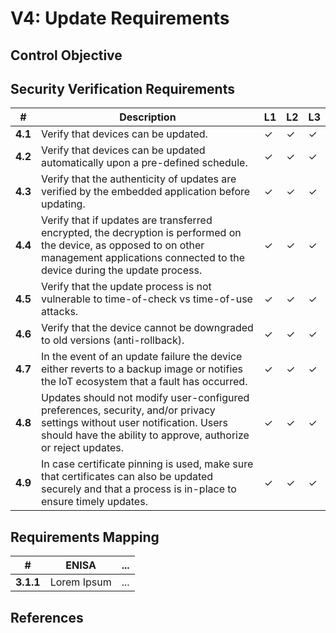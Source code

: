 # V4: Update Requirements

## Control Objective

## Security Verification Requirements

| # | Description | L1 | L2 | L3 |
| --  | ---------------------- | - | - | - |
| **4.1** | Verify that devices can be updated. | ✓ | ✓ | ✓ |
| **4.2** | Verify that devices can be updated automatically upon a pre-defined schedule. | ✓ | ✓ | ✓ |
| **4.3** | Verify that the authenticity of updates are verified by the embedded application before updating. | ✓ | ✓ | ✓ |
| **4.4** | Verify that if updates are transferred encrypted, the decryption is performed on the device, as opposed to on other management applications connected to the device during the update process. | ✓ | ✓ | ✓ |
| **4.5** | Verify that the update process is not vulnerable to time-of-check vs time-of-use attacks. | ✓ | ✓ | ✓ |
| **4.6** | Verify that the device cannot be downgraded to old versions (anti-rollback). | ✓ | ✓ | ✓ |
| **4.7** | In the event of an update failure the device either reverts to a backup image or notifies the IoT ecosystem that a fault has occurred. | ✓ | ✓ | ✓ |
| **4.8** | Updates should not modify user-configured preferences, security, and/or privacy settings without user notification. Users should have the ability to approve, authorize or reject updates. | ✓ | ✓ | ✓ |
| **4.9** | In case certificate pinning is used, make sure that certificates can also be updated securely and that a process is in-place to ensure timely updates. | ✓ | ✓ | ✓ |

## Requirements Mapping

| # | ENISA | ... |
| -- | ---------------------- | ---------------------- |
|**3.1.1** | Lorem Ipsum | ... |

## References
